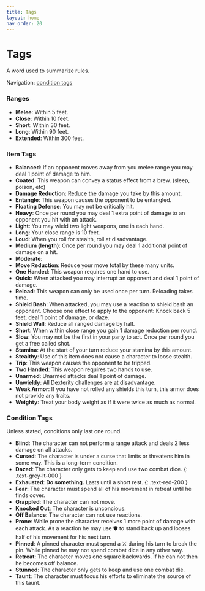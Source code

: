 ```yaml
---
title: Tags
layout: home
nav_order: 20
---
```


# Tags
A word used to summarize rules.

Navigation: [condition tags](#condition-tags)

### Ranges
* **Melee**:  Within 5 feet.
* **Close**:  Within 10 feet.
* **Short**:  Within 30 feet.
* **Long**:  Within 90 feet.
* **Extended**:  Within 300 feet.

### Item Tags

* **Balanced**: If an opponent moves away from you melee range you may deal 1 point of damage to him.
* **Coated**:  This weapon can convey a status effect from a brew.  (sleep, poison, etc)
* **Damage Reduction**:  Reduce the damage you take by this amount.
* **Entangle**:  This weapon causes the opponent to be entangled.
* **Floating Defense**:  You may not be critically hit.
* **Heavy**:  Once per round you may deal 1 extra point of damage to an opponent you hit with an attack.
* **Light**:  You may wield two light weapons, one in each hand.
* **Long**:  Your close range is 10 feet.
* **Loud**:  When you roll for stealth, roll at disadvantage.
* **Medium (length)**:  Once per round you may deal 1 additional point of damage on a hit.
* **Moderate**:
* **Move Reduction**:  Reduce your move total by these many units.
* **One Handed**:  This weapon requires one hand to use.
* **Quick**:  When attacked you may interrupt an opponent and deal 1 point of damage.
* **Reload**:  This weapon can only be used once per turn.  Reloading takes time.
* **Shield Bash**:  When attacked, you may use a reaction to shield bash an opponent.  Choose one effect to apply to the opponent:  Knock back 5 feet, deal 1 point of damage, or daze.
* **Shield Wall**:  Reduce all ranged damage by half.
* **Short**:  When within close range you gain 1 damage reduction per round.
* **Slow**:  You may not be the first in your party to act.  Once per round you get a free called shot.
* **Stamina**:  At the start of your turn reduce your stamina by this amount.
* **Stealthy**:  Use of this item does not cause a character to loose stealth.
* **Trip**:  This weapon causes the opponent to be tripped.
* **Two Handed**:  This weapon requires two hands to use.
* **Unarmed**:  Unarmed attacks deal 1 point of damage.
* **Unwieldy**:  All Dexterity challenges are at disadvantage.
* **Weak Armor**:  If you have not rolled any shields this turn, this armor does not provide any traits.
* **Weighty**:  Treat your body weight as if it were twice as much as normal.

### Condition Tags
Unless stated, conditions only last one round.

* **Blind**:  The character can not perform a range attack and deals 2 less damage on all attacks.
* **Cursed**:  The character is under a curse that limits or threatens him in some way.  This is a long-term condition.
* **Dazed**:  The character only gets to keep and use two combat dice.
{: .text-grey-lt-000 }
* **Exhausted**:  **Do something.**  Lasts until a short rest.
{: .text-red-200 }
* **Fear**:  The character must spend all of his movement in retreat until he finds cover.
* **Grappled**:  The character can not move.
* **Knocked Out**:  The character is unconcious.
* **Off Balance**:  The character can not use reactions.
* **Prone**:  While prone the character receives 1 more point of damage with each attack.  As a reaction he may use 🛡 to stand back up and looses half of his movement for his next turn.
* **Pinned**:  A pinned character must spend a ⚔ during his turn to break the pin.  While pinned he may not spend combat dice in any other way.
* **Retreat**:  The character moves one square backwards.  If he can not then he becomes off balance.
* **Stunned**:  The character only gets to keep and use one combat die.
* **Taunt**:  The character must focus his efforts to eliminate the source of this taunt.
